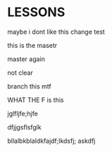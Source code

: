 # LESSONS


maybe i dont like this change
test

this is the masetr

master again

not clear

branch this mtf

WHAT THE F is this


jglfljfe;hjfe

dfjjgsflsfglk



bllalbkblaldkfajdf;lkdsfj; askdfj
